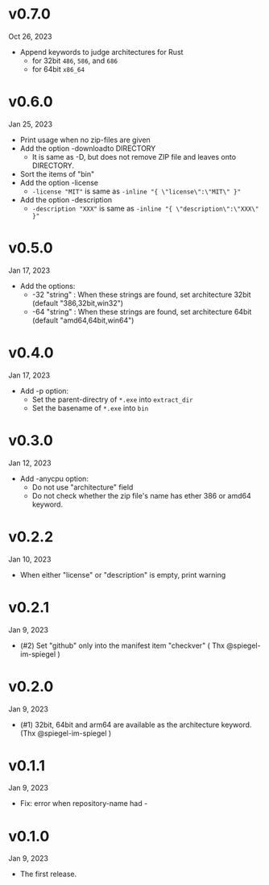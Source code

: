 v0.7.0
======
Oct 26, 2023

- Append keywords to judge architectures for Rust
    - for 32bit `486`, `586`, and `686`
    - for 64bit `x86_64`

v0.6.0
======
Jan 25, 2023

- Print usage when no zip-files are given
- Add the option -downloadto DIRECTORY
    - It is same as -D, but does not remove ZIP file and leaves onto DIRECTORY.
- Sort the items of "bin"
- Add the option -license
    - `-license "MIT"` is same as `-inline "{ \"license\":\"MIT\" }"`
- Add the option -description
    - `-description "XXX"` is same as `-inline "{ \"description\":\"XXX\" }"`

v0.5.0
======
Jan 17, 2023

- Add the options:
    - -32 "string" : When these strings are found, set architecture 32bit (default "386,32bit,win32")
    - -64 "string" : When these strings are found, set architecture 64bit (default "amd64,64bit,win64")

v0.4.0
======
Jan 17, 2023

- Add -p option:
    - Set the parent-directry of `*.exe` into `extract_dir`
    - Set the basename of `*.exe` into `bin`

v0.3.0
======
Jan 12, 2023

- Add -anycpu option:
    - Do not use "architecture" field
    - Do not check whether the zip file's name has ether 386 or amd64 keyword.

v0.2.2
======
Jan 10, 2023

- When either "license" or "description" is empty, print warning

v0.2.1
======
Jan 9, 2023

- (#2) Set "github" only into the manifest item "checkver" ( Thx @spiegel-im-spiegel )

v0.2.0
======
Jan 9, 2023

- (#1) 32bit, 64bit and arm64 are available as the architecture keyword. (Thx @spiegel-im-spiegel )

v0.1.1
======
Jan 9, 2023

- Fix: error when repository-name had -

v0.1.0
======
Jan 9, 2023

- The first release.
